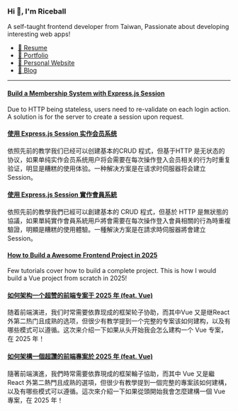 <h3 >Hi 👋, I'm Riceball</h3>
<p>A self-taught frontend developer from Taiwan, Passionate about developing interesting web apps!</p>

- [📜 Resume](https://weweweb.pages.dev/en/resume/)
- [💼 Portfolio](https://weweweb.pages.dev/en/work/)
- [🏡 Personal Website](https://weweweb.pages.dev/en/)
- [📝 Blog](https://www.webdong.dev/en/)
---

<!--START_SECTION:feed-->
#### [Build a Membership System with Express.js Session](https:&#x2F;&#x2F;www.webdong.dev&#x2F;en&#x2F;post&#x2F;express-session&#x2F;) 
Due to HTTP being stateless, users need to re-validate on each login action. A solution is for the server to create a session upon request.
#### [使用 Express.js Session 实作会员系统](https:&#x2F;&#x2F;www.webdong.dev&#x2F;zh-cn&#x2F;post&#x2F;express-session&#x2F;) 
依照先前的教学我们已经可以创建基本的CRUD 程式，但基于HTTP 是无状态的协议，如果单纯实作会员系统用户将会需要在每次操作登入会员相关的行为时重复验证，明显是糟糕的使用体验。一种解决方案是在请求时伺服器将会建立 Session。
#### [使用 Express.js Session 實作會員系統](https:&#x2F;&#x2F;www.webdong.dev&#x2F;zh-tw&#x2F;post&#x2F;express-session&#x2F;) 
依照先前的教學我們已經可以創建基本的 CRUD 程式，但基於 HTTP 是無狀態的協議，如果單純實作會員系統用戶將會需要在每次操作登入會員相關的行為時重複驗證，明顯是糟糕的使用體驗。一種解決方案是在請求時伺服器將會建立 Session。
#### [How to Build a Awesome Frontend Project in 2025](https:&#x2F;&#x2F;www.webdong.dev&#x2F;en&#x2F;post&#x2F;how-to-build-a-awesome-frontend-project-in-2025&#x2F;) 
Few tutorials cover how to build a complete project. This is how I would build a Vue project from scratch in 2025!
#### [如何架构一个超赞的前端专案于 2025 年 (feat. Vue)](https:&#x2F;&#x2F;www.webdong.dev&#x2F;zh-cn&#x2F;post&#x2F;how-to-build-a-awesome-frontend-project-in-2025&#x2F;) 
随着前端演进，我们时常需要依靠现成的框架轮子协助，而其中Vue 又是继React 外第二热门且成熟的选项，但很少有教学提到一个完整的专案该如何建构，以及有哪些模式可以遵循。这次来介绍一下如果从头开始我会怎么建构一个 Vue 专案，在 2025 年！
#### [如何架構一個超讚的前端專案於 2025 年 (feat. Vue)](https:&#x2F;&#x2F;www.webdong.dev&#x2F;zh-tw&#x2F;post&#x2F;how-to-build-a-awesome-frontend-project-in-2025&#x2F;) 
隨著前端演進，我們時常需要依靠現成的框架輪子協助，而其中 Vue 又是繼 React 外第二熱門且成熟的選項，但很少有教學提到一個完整的專案該如何建構，以及有哪些模式可以遵循。這次來介紹一下如果從頭開始我會怎麼建構一個 Vue 專案，在 2025 年！
<!--END_SECTION:feed-->

